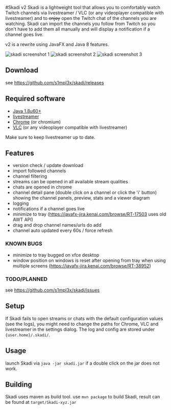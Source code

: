 #Skadi v2
Skadi is a lightweight tool that allows you to comfortably watch Twitch channels via livestreamer / VLC (or any videoplayer compatible with livestreamer) and to ~~enjoy~~ open the Twitch chat of the channels you are watching. Skadi can import the channels you follow from Twitch so you don't have to add them all manually and will display a notification if a channel goes live.

v2 is a rewrite using JavaFX and Java 8 features.

![skadi screenshot 1](https://i.imgur.com/YBkW44y.png "main window")
![skadi screenshot 2](https://i.imgur.com/FTz7lUd.png "channel details")
![skadi screenshot 3](https://i.imgur.com/ExnJCtW.png "open stream and chat")

## Download
see https://github.com/s1mpl3x/skadi/releases

## Required software
* [Java 1.8u60+](https://www.java.com/download/) 
* [livestreamer](https://github.com/chrippa/livestreamer/releases)
* [Chrome](https://www.google.com/chrome/) (or chromium)
* [VLC](https://www.videolan.org/vlc/) (or any videoplayer compatible with livestreamer)

Make sure to keep livestreamer up to date.

## Features
* version check / update download
* import followed channels
* channel filtering
* streams can be opened in all available stream qualities
* chats are opened in chrome
* channel detail pane (double click on a channel or click the 'i' button) showing the channel panels, preview, stats and a viewer diagram
* logging
* notifications if a channel goes live
* minimize to tray (https://javafx-jira.kenai.com/browse/RT-17503 uses old AWT API)
* drag and drop channel names/urls do add
* channel auto updated every 60s / force refresh

### KNOWN BUGS
* minimize to tray bugged on xfce desktop
* window position on windows is reset after opening from tray when using multiple screens (https://javafx-jira.kenai.com/browse/RT-38952)

### TODO/PLANNED
see https://github.com/s1mpl3x/skadi/issues

## Setup
If Skadi fails to open streams or chats with the default configuration values (see the logs), you might need to change the paths for Chrome, VLC and livestreamer in the settings dialog. 
The log and config are stored under `{user.home}/.skadi/`.

## Usage
launch Skadi via `java -jar skadi.jar` if a double click on the jar does not work.

## Building
Skadi uses maven as build tool.
use `mvn package` to build Skadi, result can be found at `target/Skadi-xyz.jar`
